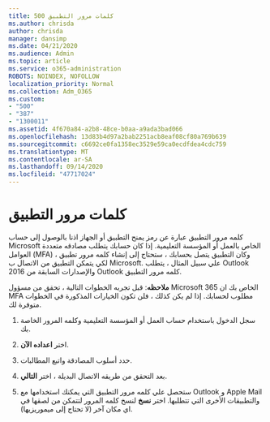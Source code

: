 ```yaml
---
title: 500 كلمات مرور التطبيق
ms.author: chrisda
author: chrisda
manager: dansimp
ms.date: 04/21/2020
ms.audience: Admin
ms.topic: article
ms.service: o365-administration
ROBOTS: NOINDEX, NOFOLLOW
localization_priority: Normal
ms.collection: Adm_O365
ms.custom:
- "500"
- "387"
- "1300011"
ms.assetid: 4f670a84-a2b8-48ce-b0aa-a9ada3bad066
ms.openlocfilehash: 13d83b4d97a2bab2251acb8eaf08cf80a769b639
ms.sourcegitcommit: c6692ce0fa1358ec3529e59ca0ecdfdea4cdc759
ms.translationtype: MT
ms.contentlocale: ar-SA
ms.lasthandoff: 09/14/2020
ms.locfileid: "47717024"
---
```

# <a name="app-passwords"></a>كلمات مرور التطبيق

كلمه مرور التطبيق عبارة عن رمز يمنح التطبيق أو الجهاز اذنا بالوصول إلى حساب Microsoft الخاص بالعمل أو المؤسسة التعليمية. إذا كان حسابك يتطلب مصادقه متعددة العوامل (MFA) ، وكان التطبيق يتصل بحسابك ، ستحتاج إلى إنشاء كلمه مرور تطبيق لكي يتمكن التطبيق من الاتصال ب Microsoft. علي سبيل المثال ، يتطلب Outlook 2016 والإصدارات السابقة من Outlook كلمه مرور التطبيق.

 **ملاحظه**: قبل تجربه الخطوات التالية ، تحقق من مسؤول Microsoft 365 الخاص بك ان MFA مطلوب لحسابك. إذا لم يكن كذلك ، فلن تكون الخيارات المذكورة في الخطوات متوفرة لك.

1. سجل الدخول باستخدام حساب العمل أو المؤسسة التعليمية وكلمه المرور الخاصة بك.

2. اختر **اعداده الآن**.

3. حدد أسلوب المصادقة واتبع المطالبات.

4. بعد التحقق من طريقه الاتصال البديلة ، اختر **التالي**.

5. ستحصل علي كلمه مرور التطبيق التي يمكنك استخدامها مع Outlook و Apple Mail والتطبيقات الأخرى التي تتطلبها. اختر **نسخ** لنسخ كلمه المرور لتتمكن من لصقها في اي مكان آخر (لا تحتاج إلى ميموريزيها).
